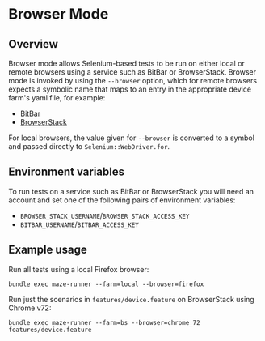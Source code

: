 # Browser Mode

## Overview

Browser mode allows Selenium-based tests to be run on either local or remote browsers using a service such as BitBar or 
BrowserStack.  Browser mode is invoked by using the `--browser` option, which for remote browsers expects a symbolic 
name that maps to an entry in the appropriate device farm's yaml file, for example:

* [BitBar](../lib/maze/browsers_bb.yml)
* [BrowserStack](../lib/maze/farm/browser_stack/browsers.yml)

For local browsers, the value given for `--browser` is converted to a symbol and passed directly to 
`Selenium::WebDriver.for`.

## Environment variables

To run tests on a service such as BitBar or BrowserStack you will need an account and set one of the following pairs
of environment variables:

* `BROWSER_STACK_USERNAME`/`BROWSER_STACK_ACCESS_KEY`
* `BITBAR_USERNAME`/`BITBAR_ACCESS_KEY`

## Example usage

Run all tests using a local Firefox browser:

```
bundle exec maze-runner --farm=local --browser=firefox
```

Run just the scenarios in `features/device.feature` on BrowserStack using Chrome v72:

```
bundle exec maze-runner --farm=bs --browser=chrome_72 features/device.feature
```
